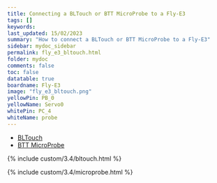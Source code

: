 ```yaml
---
title: Connecting a BLTouch or BTT MicroProbe to a Fly-E3
tags: []
keywords: 
last_updated: 15/02/2023
summary: "How to connect a BLTouch or BTT MicroProbe to a Fly-E3"
sidebar: mydoc_sidebar
permalink: fly_e3_bltouch.html
folder: mydoc
comments: false
toc: false
datatable: true
boardname: Fly-E3
image: "fly_e3_bltouch.png"
yellowPin: PB_0
yellowName: Servo0
whitePin: PC_4
whiteName: probe
---
```


<ul id="profileTabs" class="nav nav-tabs">
  <li class="active"><a class="noCrossRef" href="#bltouch" data-toggle="tab">BLTouch</a></li>  
	<li><a class="noCrossRef" href="#micro" data-toggle="tab">BTT MicroProbe</a></li>
</ul>
  <div class="tab-content">
<div role="tabpanel" class="tab-pane active" id="bltouch" markdown="1">

{% include custom/3.4/bltouch.html %}

</div>

<div role="tabpanel" class="tab-pane" id="micro" markdown="1">

{% include custom/3.4/microprobe.html %}

</div>

</div>
